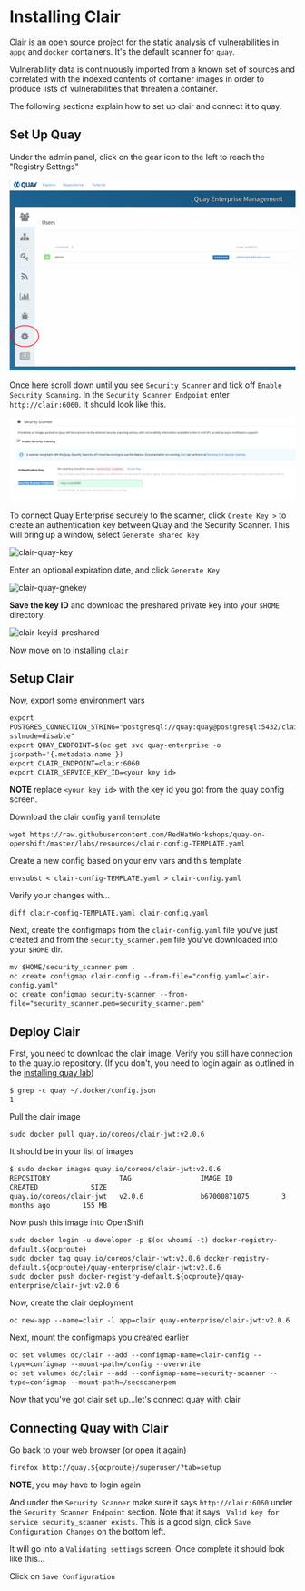 # Installing Clair

Clair is an open source project for the static analysis of vulnerabilities in `appc` and `docker` containers. It's the default scanner for `quay`. 

Vulnerability data is continuously imported from a known set of sources and correlated with the indexed contents of container images in order to produce lists of vulnerabilities that threaten a container.

The following sections explain how to set up clair and connect it to quay.

## Set Up Quay

Under the admin panel, click on the gear icon to the left to reach the "Registry Settngs"


![clar-quay-reg-settings](images/quay-reg-settings.png)

Once here scroll down until you see `Security Scanner` and tick off `Enable Security Scanning`. In the `Security Scanner Endpoint` enter `http://clair:6060`. It should look like this.

![clair-sec-scan-sec](images/clair-settings.png)

To connect Quay Enterprise securely to the scanner, click `Create Key >` to create an authentication key between Quay and the Security Scanner. This will bring up a window, select `Generate shared key`


![clair-quay-key](https://coreos.com/quay-enterprise/docs/latest/img/security-scanner-generate-shared.png)

Enter an optional expiration date, and click `Generate Key`

![clair-quay-gnekey](https://coreos.com/quay-enterprise/docs/latest/img/security-scanner-generate-shared-dialog.png)

**Save the key ID** and download the preshared private key into your `$HOME` directory.

![clair-keyid-preshared](https://coreos.com/quay-enterprise/docs/latest/img/security-scanner-shared-key.png)

Now move on to installing `clair`

## Setup Clair

Now, export some environment vars

```
export POSTGRES_CONNECTION_STRING="postgresql://quay:quay@postgresql:5432/clair?sslmode=disable"
export QUAY_ENDPOINT=$(oc get svc quay-enterprise -o jsonpath='{.metadata.name'})
export CLAIR_ENDPOINT=clair:6060
export CLAIR_SERVICE_KEY_ID=<your key id>
```

**NOTE** replace `<your key id>` with the key id you got from the quay config screen.


Download the clair config yaml template

```
wget https://raw.githubusercontent.com/RedHatWorkshops/quay-on-openshift/master/labs/resources/clair-config-TEMPLATE.yaml
```

Create a new config based on your env vars and this template

```
envsubst < clair-config-TEMPLATE.yaml > clair-config.yaml
```

Verify your changes with...

```
diff clair-config-TEMPLATE.yaml clair-config.yaml
```

Next, create the configmaps from the `clair-config.yaml` file you've just created and from the `security_scanner.pem` file you've downloaded into your `$HOME` dir.

```
mv $HOME/security_scanner.pem .
oc create configmap clair-config --from-file="config.yaml=clair-config.yaml"
oc create configmap security-scanner --from-file="security_scanner.pem=security_scanner.pem"
```

## Deploy Clair

First, you need to download the clair image. Verify you still have connection to the quay.io repository. (If you don't, you need to login again as outlined in the [installing quay lab](0.installingquay.md#deploying-quay))

```
$ grep -c quay ~/.docker/config.json
1
```

Pull the clair image

```
sudo docker pull quay.io/coreos/clair-jwt:v2.0.6
```

It should be in your list of images

```
$ sudo docker images quay.io/coreos/clair-jwt:v2.0.6
REPOSITORY                 TAG                 IMAGE ID            CREATED             SIZE
quay.io/coreos/clair-jwt   v2.0.6              b67000871075        3 months ago        155 MB
```

Now push this image into OpenShift

```
sudo docker login -u developer -p $(oc whoami -t) docker-registry-default.${ocproute}
sudo docker tag quay.io/coreos/clair-jwt:v2.0.6 docker-registry-default.${ocproute}/quay-enterprise/clair-jwt:v2.0.6
sudo docker push docker-registry-default.${ocproute}/quay-enterprise/clair-jwt:v2.0.6
```

Now, create the clair deployment

```
oc new-app --name=clair -l app=clair quay-enterprise/clair-jwt:v2.0.6
```

Next, mount the configmaps you created earlier

```
oc set volumes dc/clair --add --configmap-name=clair-config --type=configmap --mount-path=/config --overwrite
oc set volumes dc/clair --add --configmap-name=security-scanner --type=configmap --mount-path=/secscanerpem
```

Now that you've got clair set up...let's connect quay with clair

## Connecting Quay with Clair

Go back to your web browser (or open it again)

```
firefox http://quay.${ocproute}/superuser/?tab=setup
```

**NOTE**, you may have to login again

And under the `Security Scanner` make sure it says `http://clair:6060` under the `Security Scanner Endpoint` section. Note that it says ` Valid key for service security_scanner exists`. This is a good sign, click `Save Configuration Changes` on the bottom left.

It will go into a `Validating settings` screen. Once complete it should look like this...


Click on `Save Configuration`
